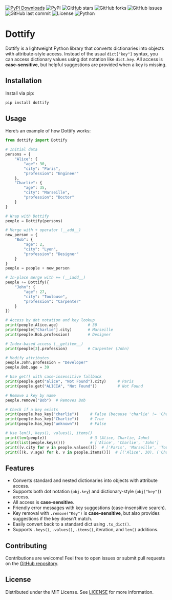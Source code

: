[![PyPI Downloads](https://static.pepy.tech/badge/dottify)](https://pepy.tech/projects/dottify)
![PyPI](https://img.shields.io/pypi/v/dottify?style=flat-square)
![GitHub stars](https://img.shields.io/github/stars/nanaelie/dottify?style=flat-square)
![GitHub forks](https://img.shields.io/github/forks/nanaelie/dottify?style=flat-square)
![GitHub issues](https://img.shields.io/github/issues/nanaelie/dottify?style=flat-square)
![GitHub last commit](https://img.shields.io/github/last-commit/nanaelie/dottify?style=flat-square)
![License](https://img.shields.io/github/license/nanaelie/dottify?style=flat-square)
![Python](https://img.shields.io/badge/python-3.x-blue?style=flat-square)

# Dottify

Dottify is a lightweight Python library that converts dictionaries into objects with attribute-style access. Instead of the usual `dict["key"]` syntax, you can access dictionary values using dot notation like `dict.key`. All access is **case-sensitive**, but helpful suggestions are provided when a key is missing.

## Installation

Install via pip:

```sh
pip install dottify
```

## Usage

Here’s an example of how Dottify works:

```python
from dottify import Dottify

# Initial data
persons = {
    "Alice": {
        "age": 30,
        "city": "Paris",
        "profession": "Engineer"
    },
    "Charlie": {
        "age": 35,
        "city": "Marseille",
        "profession": "Doctor"
    }
}

# Wrap with Dottify
people = Dottify(persons)

# Merge with + operator (__add__)
new_person = {
    "Bob": {
        "age": 2,
        "city": "Lyon",
        "profession": "Designer"
    }
}
people = people + new_person

# In-place merge with += (__iadd__)
people += Dottify({
    "John": {
        "age": 27,
        "city": "Toulouse",
        "profession": "Carpenter"
    }
})

# Access by dot notation and key lookup
print(people.Alice.age)             # 30
print(people["Charlie"].city)       # Marseille
print(people.Bob.profession)        # Designer

# Index-based access (__getitem__)
print(people[3].profession)         # Carpenter (John)

# Modify attributes
people.John.profession = "Developer"
people.Bob.age = 39

# Use get() with case-insensitive fallback
print(people.get("alice", "Not Found").city)     # Paris
print(people.get("ALICIA", "Not Found"))         # Not Found

# Remove a key by name
people.remove("Bob")  # Removes Bob

# Check if a key exists
print(people.has_key("charlie"))     # False (because 'charlie' != 'Charlie')
print(people.has_key("Charlie"))     # True
print(people.has_key("unknown"))     # False

# Use len(), keys(), values(), items()
print(len(people))                   # 3 (Alice, Charlie, John)
print(list(people.keys()))           # ['Alice', 'Charlie', 'John']
print([v.city for v in people.values()])  # ['Paris', 'Marseille', 'Toulouse']
print([(k, v.age) for k, v in people.items()])  # [('Alice', 30), ('Charlie', 35), ('John', 27)]
```

## Features

* Converts standard and nested dictionaries into objects with attribute access.
* Supports both dot notation (`obj.key`) and dictionary-style (`obj["key"]`) access.
* All access is **case-sensitive**.
* Friendly error messages with key suggestions (case-insensitive search).
* Key removal with `.remove("Key")` is **case-sensitive**, but also provides suggestions if the key doesn't match.
* Easily convert back to a standard dict using `.to_dict()`.
* Supports `.keys()`, `.values()`, `.items()`, iteration, and `len()` additions.

## Contributing

Contributions are welcome! Feel free to open issues or submit pull requests on the [GitHub repository](https://github.com/nanaelie/dottify).

## License

Distributed under the MIT License. See [LICENSE](LICENSE) for more information.

